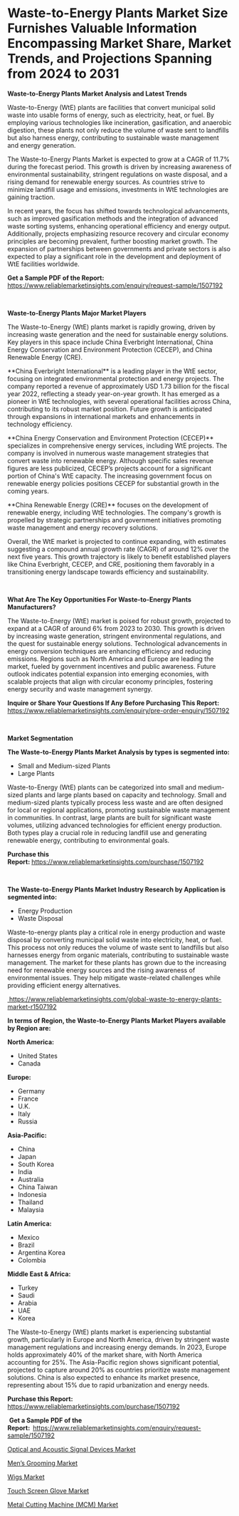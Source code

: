 <p><h1>Waste-to-Energy Plants Market Size Furnishes Valuable Information Encompassing Market Share, Market Trends, and Projections Spanning from 2024 to 2031</h1></p><p><strong>Waste-to-Energy Plants Market Analysis and Latest Trends</strong></p>
<p><p>Waste-to-Energy (WtE) plants are facilities that convert municipal solid waste into usable forms of energy, such as electricity, heat, or fuel. By employing various technologies like incineration, gasification, and anaerobic digestion, these plants not only reduce the volume of waste sent to landfills but also harness energy, contributing to sustainable waste management and energy generation.</p><p>The Waste-to-Energy Plants Market is expected to grow at a CAGR of 11.7% during the forecast period. This growth is driven by increasing awareness of environmental sustainability, stringent regulations on waste disposal, and a rising demand for renewable energy sources. As countries strive to minimize landfill usage and emissions, investments in WtE technologies are gaining traction. </p><p>In recent years, the focus has shifted towards technological advancements, such as improved gasification methods and the integration of advanced waste sorting systems, enhancing operational efficiency and energy output. Additionally, projects emphasizing resource recovery and circular economy principles are becoming prevalent, further boosting market growth. The expansion of partnerships between governments and private sectors is also expected to play a significant role in the development and deployment of WtE facilities worldwide.</p></p>
<p><strong>Get a Sample PDF of the Report:&nbsp;</strong> <a href="https://www.reliablemarketinsights.com/enquiry/request-sample/1507192">https://www.reliablemarketinsights.com/enquiry/request-sample/1507192</a></p>
<p>&nbsp;</p>
<p><strong>Waste-to-Energy Plants Major Market Players</strong></p>
<p><p>The Waste-to-Energy (WtE) plants market is rapidly growing, driven by increasing waste generation and the need for sustainable energy solutions. Key players in this space include China Everbright International, China Energy Conservation and Environment Protection (CECEP), and China Renewable Energy (CRE).</p><p>**China Everbright International** is a leading player in the WtE sector, focusing on integrated environmental protection and energy projects. The company reported a revenue of approximately USD 1.73 billion for the fiscal year 2022, reflecting a steady year-on-year growth. It has emerged as a pioneer in WtE technologies, with several operational facilities across China, contributing to its robust market position. Future growth is anticipated through expansions in international markets and enhancements in technology efficiency.</p><p>**China Energy Conservation and Environment Protection (CECEP)** specializes in comprehensive energy services, including WtE projects. The company is involved in numerous waste management strategies that convert waste into renewable energy. Although specific sales revenue figures are less publicized, CECEP’s projects account for a significant portion of China's WtE capacity. The increasing government focus on renewable energy policies positions CECEP for substantial growth in the coming years.</p><p>**China Renewable Energy (CRE)** focuses on the development of renewable energy, including WtE technologies. The company's growth is propelled by strategic partnerships and government initiatives promoting waste management and energy recovery solutions.</p><p>Overall, the WtE market is projected to continue expanding, with estimates suggesting a compound annual growth rate (CAGR) of around 12% over the next five years. This growth trajectory is likely to benefit established players like China Everbright, CECEP, and CRE, positioning them favorably in a transitioning energy landscape towards efficiency and sustainability.</p></p>
<p>&nbsp;</p>
<p><strong>What Are The Key Opportunities For Waste-to-Energy Plants Manufacturers?</strong></p>
<p><p>The Waste-to-Energy (WtE) market is poised for robust growth, projected to expand at a CAGR of around 6% from 2023 to 2030. This growth is driven by increasing waste generation, stringent environmental regulations, and the quest for sustainable energy solutions. Technological advancements in energy conversion techniques are enhancing efficiency and reducing emissions. Regions such as North America and Europe are leading the market, fueled by government incentives and public awareness. Future outlook indicates potential expansion into emerging economies, with scalable projects that align with circular economy principles, fostering energy security and waste management synergy.</p></p>
<p><strong>Inquire or Share Your Questions If Any Before Purchasing This Report:</strong> <a href="https://www.reliablemarketinsights.com/enquiry/pre-order-enquiry/1507192">https://www.reliablemarketinsights.com/enquiry/pre-order-enquiry/1507192</a></p>
<p>&nbsp;</p>
<p><strong>Market Segmentation</strong></p>
<p><strong>The Waste-to-Energy Plants Market Analysis by types is segmented into:</strong></p>
<p><ul><li>Small and Medium-sized Plants</li><li>Large Plants</li></ul></p>
<p><p>Waste-to-Energy (WtE) plants can be categorized into small and medium-sized plants and large plants based on capacity and technology. Small and medium-sized plants typically process less waste and are often designed for local or regional applications, promoting sustainable waste management in communities. In contrast, large plants are built for significant waste volumes, utilizing advanced technologies for efficient energy production. Both types play a crucial role in reducing landfill use and generating renewable energy, contributing to environmental goals.</p></p>
<p><strong>Purchase this Report:&nbsp;</strong><a href="https://www.reliablemarketinsights.com/purchase/1507192">https://www.reliablemarketinsights.com/purchase/1507192</a></p>
<p>&nbsp;</p>
<p><strong>The Waste-to-Energy Plants Market Industry Research by Application is segmented into:</strong></p>
<p><ul><li>Energy Production</li><li>Waste Disposal</li></ul></p>
<p><p>Waste-to-energy plants play a critical role in energy production and waste disposal by converting municipal solid waste into electricity, heat, or fuel. This process not only reduces the volume of waste sent to landfills but also harnesses energy from organic materials, contributing to sustainable waste management. The market for these plants has grown due to the increasing need for renewable energy sources and the rising awareness of environmental issues. They help mitigate waste-related challenges while providing efficient energy alternatives.</p></p>
<p><a href="https://www.reliablemarketinsights.com/global-waste-to-energy-plants-market-r1507192">&nbsp;https://www.reliablemarketinsights.com/global-waste-to-energy-plants-market-r1507192</a></p>
<p><strong>In terms of Region, the Waste-to-Energy Plants Market Players available by Region are:</strong></p>
<p>
    <p> <strong> North America: </strong>
        <ul>
            <li>United States</li>
            <li>Canada</li>
        </ul>
        </p> 
    <p> <strong> Europe: </strong>
        <ul>
            <li>Germany</li>
            <li>France</li>
            <li>U.K.</li>
            <li>Italy</li>
            <li>Russia</li>
        </ul>
        </p> 
    <p> <strong> Asia-Pacific: </strong>
        <ul>
            <li>China</li>
            <li>Japan</li>
            <li>South Korea</li>
            <li>India</li>
            <li>Australia</li>
            <li>China Taiwan</li>
            <li>Indonesia</li>
            <li>Thailand</li>
            <li>Malaysia</li>
        </ul>
        </p> 
    <p> <strong> Latin America: </strong>
        <ul>
            <li>Mexico</li>
            <li>Brazil</li>
            <li>Argentina Korea</li>
            <li>Colombia</li>
        </ul>
        </p> 
    <p> <strong> Middle East & Africa: </strong>
        <ul>
            <li>Turkey</li>
            <li>Saudi</li>
            <li>Arabia</li>
            <li>UAE</li>
            <li>Korea</li>
        </ul>
    </p>
    </p>
<p><p>The Waste-to-Energy (WtE) plants market is experiencing substantial growth, particularly in Europe and North America, driven by stringent waste management regulations and increasing energy demands. In 2023, Europe holds approximately 40% of the market share, with North America accounting for 25%. The Asia-Pacific region shows significant potential, projected to capture around 20% as countries prioritize waste management solutions. China is also expected to enhance its market presence, representing about 15% due to rapid urbanization and energy needs.</p></p>
<p><strong>Purchase this Report: </strong><a href="https://www.reliablemarketinsights.com/purchase/1507192">https://www.reliablemarketinsights.com/purchase/1507192</a></p>
<p>&nbsp;<strong>Get a Sample PDF of the Report:&nbsp;&nbsp;</strong><a href="https://www.reliablemarketinsights.com/enquiry/request-sample/1507192">https://www.reliablemarketinsights.com/enquiry/request-sample/1507192</a></p>
<p><strong></strong></p>
<p><p><a href="https://medium.com/@timmyadtkejs/optical-and-acoustic-signal-devices-market-growth-outlook-from-2024-to-2031-and-it-is-projecting-at-1c0bcea8d616">Optical and Acoustic Signal Devices Market</a></p><p><a href="https://github.com/prosalinda88/Market-Research-Report-List-6/blob/main/mens-grooming-market.md">Men’s Grooming Market</a></p><p><a href="https://issuu.com/reportprime-2/docs/wigs-market-size-2030.pptx_914ec5bebb7d12">Wigs Market</a></p><p><a href="https://issuu.com/reportprime-2/docs/touch-screen-glove-market-size-2030_c58b7ee461c616">Touch Screen Glove Market</a></p><p><a href="https://medium.com/@elroyhilpet20231/future-ready-strategic-insights-into-the-global-metal-cutting-machine-mcm-market-2024-2031-ee3b0363f8d3?postPublishedType=repub">Metal Cutting Machine (MCM) Market</a></p></p>